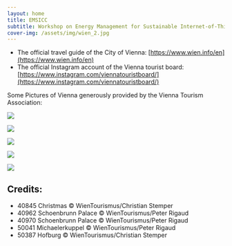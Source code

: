 ```yaml
---
layout: home
title: EMSICC
subtitle: Workshop on Energy Management for Sustainable Internet-of-Things and Cloud Computing
cover-img: /assets/img/wien_2.jpg
---
```


* The official travel guide of the City of Vienna: [https://www.wien.info/en](https://www.wien.info/en)
* The official Instagram account of the Vienna tourist board: [https://www.instagram.com/viennatouristboard/](https://www.instagram.com/viennatouristboard/)

Some Pictures of Vienna generously provided by the Vienna Tourism Association:

<img src="{{ site.baseurl }}/assets/img/40845_resized.jpg"/><br>

<img src="{{ site.baseurl }}/assets/img/40962.jpg"/><br>

<img src="{{ site.baseurl }}/assets/img/40970.jpg"/><br>

<img src="{{ site.baseurl }}/assets/img/50041.jpg"/><br>

<img src="{{ site.baseurl }}/assets/img/50387.jpg"/>



## Credits:
- 40845	Christmas	© WienTourismus/Christian Stemper
- 40962	Schoenbrunn Palace	© WienTourismus/Peter Rigaud
- 40970	Schoenbrunn Palace	© WienTourismus/Peter Rigaud
- 50041	Michaelerkuppel	© WienTourismus/Peter Rigaud
- 50387	Hofburg	© WienTourismus/Christian Stemper
